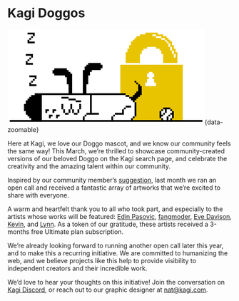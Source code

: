 # Kagi Doggos

![Kagi Doggos](./media/doggos/1_Edin.png){data-zoomable}

Here at Kagi, we love our Doggo mascot, and we know our community feels the same way! This March, we’re thrilled to showcase community-created versions of our beloved Doggo on the Kagi search page, and celebrate the creativity and the amazing talent within our community.

Inspired by our community member’s [suggestion](https://kagifeedback.org/d/5911-community-artwork-doodles-on-home-and-search-page/), last month we ran an open call and received a fantastic array of artworks that we’re excited to share with everyone. 

A warm and heartfelt thank you to all who took part, and especially to the artists whose works will be featured: [Edin Pasovic](https://edinpasovic.art/), [fangmoder](https://x.com/fangmoder), [Eve Davison](https://noodlecreative.uk/), [Kevin](https://foofaraw.press/), and [Lynn](https://bsky.app/profile/art.lynn.cat). As a token of our gratitude, these artists received a 3-months free Ultimate plan subscription. 

We’re already looking forward to running another open call later this year, and to make this a recurring initiative. We are committed to humanizing the web, and we believe projects like this help to provide visibility to independent creators and their incredible work.

We’d love to hear your thoughts on this initiative! Join the conversation on [Kagi Discord](https://kagi.com/discord), or reach out to our graphic designer at nat@kagi.com.